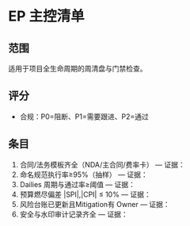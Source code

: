 # EP 主控清单

## 范围

适用于项目全生命周期的周清盘与门禁检查。

## 评分

- 合规：P0=阻断、P1=需要跟进、P2=通过

## 条目

1. 合同/法务模板齐全（NDA/主合同/费率卡） — 证据：
2. 命名规范执行率≥95%（抽样） — 证据：
3. Dailies 周期与通过率≥阈值 — 证据：
4. 预算燃尽偏差 |SPI|,|CPI| ≤ 10% — 证据：
5. 风险台账已更新且Mitigation有 Owner — 证据：
6. 安全与水印审计记录齐全 — 证据：
